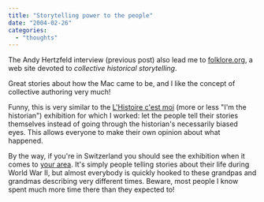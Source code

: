 ```yaml
---
title: "Storytelling power to the people"
date: "2004-02-26"
categories: 
  - "thoughts"
---
```


The Andy Hertzfeld interview (previous post) also lead me to [folklore.org](http://www.folklore.org/), a web site devoted to _collective historical storytelling_.

Great stories about how the Mac came to be, and I like the concept of collective authoring very much!

Funny, this is very similar to the [L'Histoire c'est moi](http://www.archimob.ch) (more or less "I'm the historian") exhibition for which I worked: let the people tell their stories themselves instead of going through the historian's necessarily biased eyes. This allows everyone to make their own opinion about what happened.

By the way, if you're in Switzerland you should see the exhibition when it comes to [your area](http://www.archimob.ch/f/tou/tournee.html). It's simply people telling stories about their life during World War II, but almost everybody is quickly hooked to these grandpas and grandmas describing very different times. Beware, most people I know spent much more time there than they expected to!
